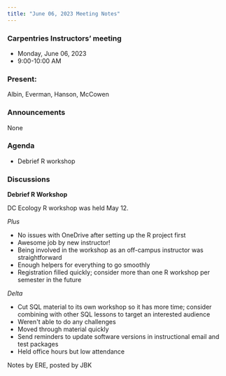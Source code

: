```yaml
---
title: "June 06, 2023 Meeting Notes"
---
```

### Carpentries Instructors’ meeting
- Monday, June 06, 2023
- 9:00-10:00 AM

### Present:
Albin, Everman, Hanson, McCowen

### Announcements
None

### Agenda
- Debrief R workshop

### Discussions

**Debrief R Workshop**

DC Ecology R workshop was held May 12. 

*Plus*

- No issues with OneDrive after setting up the R project first
- Awesome job by new instructor!
- Being involved in the workshop as an off-campus instructor was straightforward
- Enough helpers for everything to go smoothly
- Registration filled quickly; consider more than one R workshop per semester in the future

*Delta*

- Cut SQL material to its own workshop so it has more time; consider combining with other SQL lessons to target an interested audience
- Weren't able to do any challenges
- Moved through material quickly
- Send reminders to update software versions in instructional email and test packages
- Held office hours but low attendance

Notes by ERE, posted by JBK

